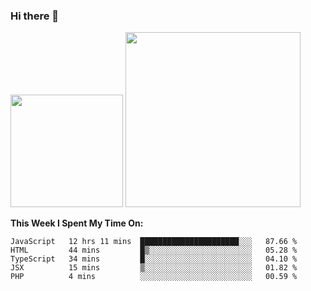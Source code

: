 ### Hi there 👋

<!--
**nestor22/nestor22** is a ✨ _special_ ✨ repository because its `README.md` (this file) appears on your GitHub profile.

Here are some ideas to get you started:

- 🔭 I’m currently working on ...
- 🌱 I’m currently learning ...
- 👯 I’m looking to collaborate on ...
- 🤔 I’m looking for help with ...
- 💬 Ask me about ...
- 📫 How to reach me: ...
- 😄 Pronouns: ...
- ⚡ Fun fact: ...
-->


<img height="180em" src="https://github-readme-stats.vercel.app/api?username=nestor22&show_icons=true&hide_border=true&&count_private=true&include_all_commits=true&theme=radical" />
<img height="280em" src="https://github-readme-stats.vercel.app/api/top-langs/?username=nestor22&layout=compact)](https://github.com/nestor22/github-readme-stats&theme=radical"  />



**This Week I Spent My Time On:**
<!--START_SECTION:waka-->
```text
JavaScript   12 hrs 11 mins  ██████████████████████░░░   87.66 % 
HTML         44 mins         █▒░░░░░░░░░░░░░░░░░░░░░░░   05.28 % 
TypeScript   34 mins         █░░░░░░░░░░░░░░░░░░░░░░░░   04.10 % 
JSX          15 mins         ▒░░░░░░░░░░░░░░░░░░░░░░░░   01.82 % 
PHP          4 mins          ░░░░░░░░░░░░░░░░░░░░░░░░░   00.59 % 
```
<!--END_SECTION:waka-->


